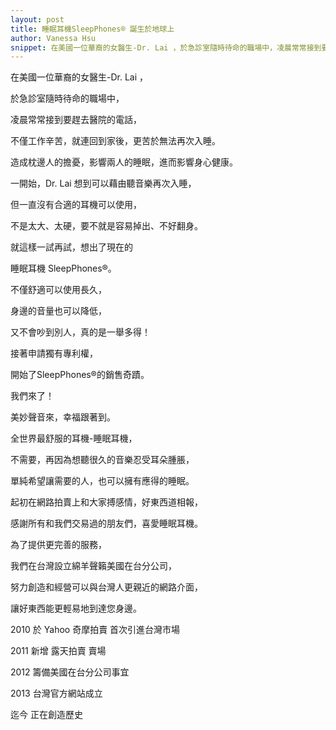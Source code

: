 ```yaml
--- 
layout: post
title: 睡眠耳機SleepPhones® 誕生於地球上
author: Vanessa Hsu
snippet: 在美國一位華裔的女醫生-Dr. Lai ，於急診室隨時待命的職場中，凌晨常常接到要趕去醫院的電話，不僅工作辛苦，就連回到家後，更苦於無法再次入睡。造成枕邊人的擔憂，影響兩人的睡眠，進而影響身心健康。
---
```

在美國一位華裔的女醫生-Dr. Lai ，

於急診室隨時待命的職場中，

凌晨常常接到要趕去醫院的電話，

不僅工作辛苦，就連回到家後，更苦於無法再次入睡。

造成枕邊人的擔憂，影響兩人的睡眠，進而影響身心健康。

一開始，Dr. Lai 想到可以藉由聽音樂再次入睡，

但一直沒有合適的耳機可以使用，

不是太大、太硬，要不就是容易掉出、不好翻身。

就這樣一試再試，想出了現在的    

睡眠耳機 SleepPhones®。

不僅舒適可以使用長久，

身邊的音量也可以降低，

又不會吵到別人，真的是一舉多得！

接著申請獨有專利權，

開始了SleepPhones®的銷售奇蹟。

我們來了！ 

美妙聲音來，幸福跟著到。

全世界最舒服的耳機-睡眠耳機，

不需要，再因為想聽很久的音樂忍受耳朵腫脹，

單純希望讓需要的人，也可以擁有應得的睡眠。

起初在網路拍賣上和大家搏感情，好東西道相報，

感謝所有和我們交易過的朋友們，喜愛睡眠耳機。

為了提供更完善的服務，

我們在台灣設立綿羊聲籟美國在台分公司，

努力創造和經營可以與台灣人更親近的網路介面，

讓好東西能更輕易地到達您身邊。

2010 於 Yahoo 奇摩拍賣 首次引進台灣市場

2011 新增 露天拍賣 賣場

2012 籌備美國在台分公司事宜

2013 台灣官方網站成立

迄今  正在創造歷史
